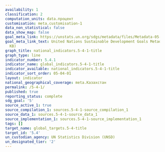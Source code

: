 ```yaml
---
availability: 1
classification: 2
computation_units: data.процент
customisation: meta.customisation-1
data_non_statistical: false
data_show_map: false
goal_meta_link: https://unstats.un.org/sdgs/metadata/files/Metadata-05-04-01.pdf
goal_meta_link_text: United Nations Sustainable Development Goals Metadata (PDF 337
  KB)
graph_title: national_indicators.5-4-1-title
graph_type: line
indicator_number: 5.4.1
indicator_name: global_indicators.5-4-1-title
indicator_available: national_indicators.5-4-1-title
indicator_sort_order: 05-04-01
layout: indicator
national_geographical_coverage: meta.Казахстан
permalink: /5-4-1/
published: true
reporting_status: complete
sdg_goal: '5'
source_active_1: true
source_compilation_1: sources.5-4-1-source_compilation_1
source_data_1: sources.5-4-1-source_data_1
source_implementation_1: sources.5-4-1-source_implementation_1
tags: []
target_name: global_targets.5-4-title
target_id: '5.4'
un_custodian_agency: UN Statistics Division (UNSD)
un_designated_tier: '2'
---
```

